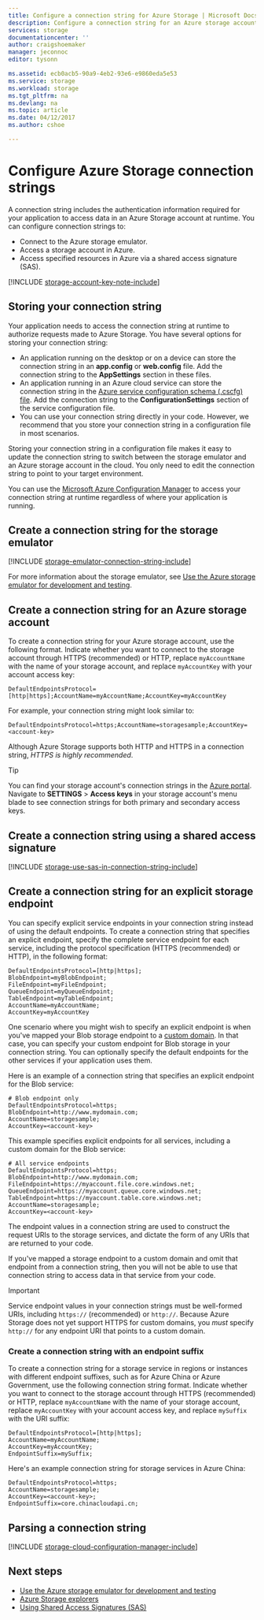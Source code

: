 ```yaml
---
title: Configure a connection string for Azure Storage | Microsoft Docs
description: Configure a connection string for an Azure storage account. A connection string contains the information needed to authorize access to a storage account from your application at runtime.
services: storage
documentationcenter: ''
author: craigshoemaker
manager: jeconnoc
editor: tysonn

ms.assetid: ecb0acb5-90a9-4eb2-93e6-e9860eda5e53
ms.service: storage
ms.workload: storage
ms.tgt_pltfrm: na
ms.devlang: na
ms.topic: article
ms.date: 04/12/2017
ms.author: cshoe

---
```

# Configure Azure Storage connection strings

A connection string includes the authentication information required for your application to access data in an Azure Storage account at runtime. You can configure connection strings to:

* Connect to the Azure storage emulator.
* Access a storage account in Azure.
* Access specified resources in Azure via a shared access signature (SAS).

[!INCLUDE [storage-account-key-note-include](../../../includes/storage-account-key-note-include.md)]

## Storing your connection string
Your application needs to access the connection string at runtime to authorize requests made to Azure Storage. You have several options for storing your connection string:

* An application running on the desktop or on a device can store the connection string in an **app.config** or **web.config** file. Add the connection string to the **AppSettings** section in these files.
* An application running in an Azure cloud service can store the connection string in the [Azure service configuration schema (.cscfg) file](https://msdn.microsoft.com/library/ee758710.aspx). Add the connection string to the **ConfigurationSettings** section of the service configuration file.
* You can use your connection string directly in your code. However, we recommend that you store your connection string in a configuration file in most scenarios.

Storing your connection string in a configuration file makes it easy to update the connection string to switch between the storage emulator and an Azure storage account in the cloud. You only need to edit the connection string to point to your target environment.

You can use the [Microsoft Azure Configuration Manager](https://www.nuget.org/packages/Microsoft.WindowsAzure.ConfigurationManager/) to access your connection string at runtime regardless of where your application is running.

## Create a connection string for the storage emulator
[!INCLUDE [storage-emulator-connection-string-include](../../../includes/storage-emulator-connection-string-include.md)]

For more information about the storage emulator, see [Use the Azure storage emulator for development and testing](storage-use-emulator.md).

## Create a connection string for an Azure storage account
To create a connection string for your Azure storage account, use the following format. Indicate whether you want to connect to the storage account through HTTPS (recommended) or HTTP, replace `myAccountName` with the name of your storage account, and replace `myAccountKey` with your account access key:

`DefaultEndpointsProtocol=[http|https];AccountName=myAccountName;AccountKey=myAccountKey`

For example, your connection string might look similar to:

`DefaultEndpointsProtocol=https;AccountName=storagesample;AccountKey=<account-key>`

Although Azure Storage supports both HTTP and HTTPS in a connection string, *HTTPS is highly recommended*.

> [!TIP]
> You can find your storage account's connection strings in the [Azure portal](https://portal.azure.com). Navigate to **SETTINGS** > **Access keys** in your storage account's menu blade to see connection strings for both primary and secondary access keys.
>

## Create a connection string using a shared access signature
[!INCLUDE [storage-use-sas-in-connection-string-include](../../../includes/storage-use-sas-in-connection-string-include.md)]

## Create a connection string for an explicit storage endpoint
You can specify explicit service endpoints in your connection string instead of using the default endpoints. To create a connection string that specifies an explicit endpoint, specify the complete service endpoint for each service, including the protocol specification (HTTPS (recommended) or HTTP), in the following format:

```
DefaultEndpointsProtocol=[http|https];
BlobEndpoint=myBlobEndpoint;
FileEndpoint=myFileEndpoint;
QueueEndpoint=myQueueEndpoint;
TableEndpoint=myTableEndpoint;
AccountName=myAccountName;
AccountKey=myAccountKey
```

One scenario where you might wish to specify an explicit endpoint is when you've mapped your Blob storage endpoint to a [custom domain](../blobs/storage-custom-domain-name.md). In that case, you can specify your custom endpoint for Blob storage in your connection string. You can optionally specify the default endpoints for the other services if your application uses them.

Here is an example of a connection string that specifies an explicit endpoint for the Blob service:

```
# Blob endpoint only
DefaultEndpointsProtocol=https;
BlobEndpoint=http://www.mydomain.com;
AccountName=storagesample;
AccountKey=<account-key>
```

This example specifies explicit endpoints for all services, including a custom domain for the Blob service:

```
# All service endpoints
DefaultEndpointsProtocol=https;
BlobEndpoint=http://www.mydomain.com;
FileEndpoint=https://myaccount.file.core.windows.net;
QueueEndpoint=https://myaccount.queue.core.windows.net;
TableEndpoint=https://myaccount.table.core.windows.net;
AccountName=storagesample;
AccountKey=<account-key>
```

The endpoint values in a connection string are used to construct the request URIs to the storage services, and dictate the form of any URIs that are returned to your code.

If you've mapped a storage endpoint to a custom domain and omit that endpoint from a connection string, then you will not be able to use that connection string to access data in that service from your code.

> [!IMPORTANT]
> Service endpoint values in your connection strings must be well-formed URIs, including `https://` (recommended) or `http://`. Because Azure Storage does not yet support HTTPS for custom domains, you *must* specify `http://` for any endpoint URI that points to a custom domain.
>

### Create a connection string with an endpoint suffix
To create a connection string for a storage service in regions or instances with different endpoint suffixes, such as for Azure China or Azure Government, use the following connection string format. Indicate whether you want to connect to the storage account through HTTPS (recommended) or HTTP, replace `myAccountName` with the name of your storage account, replace `myAccountKey` with your account access key, and replace `mySuffix` with the URI suffix:

```
DefaultEndpointsProtocol=[http|https];
AccountName=myAccountName;
AccountKey=myAccountKey;
EndpointSuffix=mySuffix;
```

Here's an example connection string for storage services in Azure China:

```
DefaultEndpointsProtocol=https;
AccountName=storagesample;
AccountKey=<account-key>;
EndpointSuffix=core.chinacloudapi.cn;
```

## Parsing a connection string
[!INCLUDE [storage-cloud-configuration-manager-include](../../../includes/storage-cloud-configuration-manager-include.md)]

## Next steps
* [Use the Azure storage emulator for development and testing](storage-use-emulator.md)
* [Azure Storage explorers](storage-explorers.md)
* [Using Shared Access Signatures (SAS)](storage-dotnet-shared-access-signature-part-1.md)

